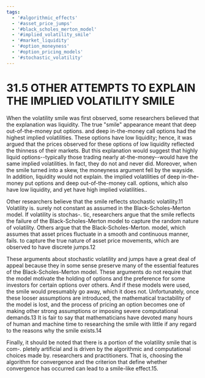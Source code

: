 ```yaml
---
tags:
  - '#algorithmic_effects'
  - '#asset_price_jumps'
  - '#black_scholes_merton_model'
  - '#implied_volatility_smile'
  - '#market_liquidity'
  - '#option_moneyness'
  - '#option_pricing_models'
  - '#stochastic_volatility'
---
```

# 31.5 OTHER ATTEMPTS TO EXPLAIN THE IMPLIED VOLATILITY SMILE

When the volatility smile was first observed, some researchers believed that the explanation was liquidity. The true "smile" appearance meant that deep out-of-the-money put options. and deep in-the-money call options had the highest implied volatilities. These options have low liquidity; hence, it was argued that the prices observed for these options of low liquidity reflected the thinness of their markets. But this explanation would suggest that highly liquid options--typically those trading nearly at-the-money--would have the same implied volatilities. In fact, they do not and never did. Moreover, when the smile turned into a skew, the moneyness argument fell by the wayside. In addition, liquidity would not explain. the implied volatilities of deep in-the-money put options and deep out-of-the-money call. options, which also have low liquidity, and yet have high implied volatilities..

Other researchers believe that the smile reflects stochastic volatility.11 Volatility is. surely not constant as assumed in the Black-Scholes-Merton model. If volatility is stochas-. tic, researchers argue that the smile reflects the failure of the Black-Scholes-Merton model to capture the random nature of volatility. Others argue that the Black-Scholes-Merton. model, which assumes that asset prices fluctuate in a smooth and continuous manner, fails. to capture the true nature of asset price movements, which are observed to have discrete jumps.12

These arguments about stochastic volatility and jumps have a great deal of appeal because they in some sense preserve many of the essential features of the Black-Scholes-Merton model. These arguments do not require that the model motivate the holding of options and the preference for some investors for certain options over others. And if these models were used, the smile would presumably go away, which it does not. Unfortunately, once these looser assumptions are introduced, the mathematical tractability of the model is lost, and the process of pricing an option becomes one of making other strong assumptions or imposing severe computational demands.13 It is fair to say that mathematicians have devoted many hours of human and machine time to researching the smile with little if any regard to the reasons why the smile exists.14

Finally, it should be noted that there is a portion of the volatility smile that is com-. pletely artificial and is driven by the algorithmic and computational choices made by. researchers and practitioners. That is, choosing the algorithm for convergence and the criterion that define whether convergence has occurred can lead to a smile-like effect.15.
